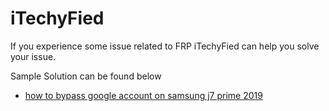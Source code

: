 # iTechyFied

If you experience some issue related to FRP iTechyFied can help you solve your issue.

Sample Solution can be found below
- <a href="https://itechyfied.com/sm-j727t1-frp/">how to bypass google account on samsung j7 prime 2019</a>
